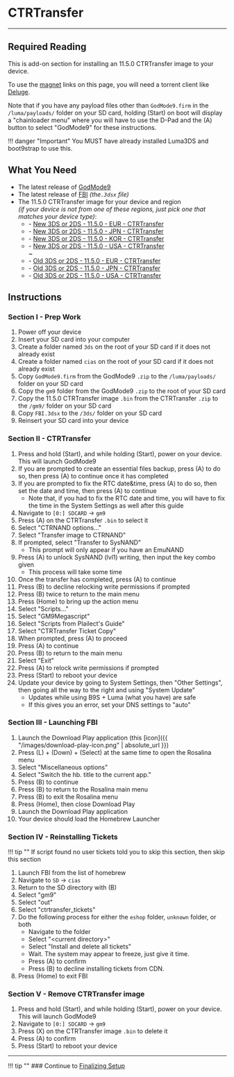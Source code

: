 # CTRTransfer
---

## Required Reading

This is add-on section for installing an 11.5.0 CTRTransfer image to your device.

To use the [magnet](https://wikipedia.org/wiki/Magnet_URI_scheme) links on this page, you will need a torrent client like [Deluge](http://dev.deluge-torrent.org/wiki/Download).

Note that if you have any payload files other than `GodMode9.firm` in the `/luma/payloads/` folder on your SD card, holding (Start) on boot will display a "chainloader menu" where you will have to use the D-Pad and the (A) button to select "GodMode9" for these instructions. 

!!! danger "Important"
	You MUST have already installed Luma3DS and boot9strap to use this.

## What You Need

* The latest release of [GodMode9](https://github.com/d0k3/GodMode9/releases/latest)
* The latest release of [FBI](https://github.com/Steveice10/FBI/releases/latest) *(the`.3dsx` file)*
* The 11.5.0 CTRTransfer image for your device and region     
*(if your device is not from one of these regions, just pick one that matches your device type)*:    
    +    <i class="fa fa-magnet" aria-hidden="true" title="This is a magnet link. Use a torrent client to download the file."></i> - [New 3DS or 2DS - 11.5.0 - EUR - CTRTransfer](magnet:?xt=urn:btih:465f1048f81e8e5c651ce2a4d9df48fec88d1099&dn=11.5.0-38E_ctrtransfer_n3ds.zip&tr=udp%3A%2F%2F9.rarbg.to%3A2710%2Fannounce&tr=udp%3A%2F%2Fbt.xxx-tracker.com%3A2710%2Fannounce&tr=udp%3A%2F%2Fexodus.desync.com%3A6969%2Fannounce&tr=udp%3A%2F%2Fmgtracker.org%3A6969%2Fannounce&tr=udp%3A%2F%2Fopen.demonii.si%3A1337%2Fannounce&tr=udp%3A%2F%2Fpublic.popcorn-tracker.org%3A6969%2Fannounce&tr=udp%3A%2F%2Fthetracker.org%3A80%2Fannounce&tr=udp%3A%2F%2Ftracker.coppersurfer.tk%3A6969%2Fannounce&tr=udp%3A%2F%2Ftracker.cypherpunks.ru%3A6969%2Fannounce&tr=udp%3A%2F%2Ftracker.ds.is%3A6969%2Fannounce&tr=udp%3A%2F%2Ftracker.internetwarriors.net%3A1337%2Fannounce&tr=udp%3A%2F%2Ftracker.mg64.net%3A6969%2Fannounce&tr=udp%3A%2F%2Ftracker.open-internet.nl%3A6969%2Fannounce&tr=udp%3A%2F%2Ftracker.opentrackr.org%3A1337%2Fannounce&tr=udp%3A%2F%2Ftracker.port443.xyz%3A6969%2Fannounce&tr=udp%3A%2F%2Ftracker.qt.is%3A6969%2Fannounce&tr=udp%3A%2F%2Ftracker.tiny-vps.com%3A6969%2Fannounce&tr=udp%3A%2F%2Ftracker.torrent.eu.org%3A451%2Fannounce&tr=udp%3A%2F%2Ftracker.vanitycore.co%3A6969%2Fannounce&tr=udp%3A%2F%2Ftracker-2.msm8916.com%3A6969%2Fannounce)    
	+    <i class="fa fa-magnet" aria-hidden="true" title="This is a magnet link. Use a torrent client to download the file."></i> - [New 3DS or 2DS - 11.5.0 - JPN - CTRTransfer](magnet:?xt=urn:btih:70f641c9f2a4933a07fac49eb7ad19451c7c8c96&dn=11.5.0-38J_ctrtransfer_n3ds.zip&tr=udp%3A%2F%2F9.rarbg.to%3A2710%2Fannounce&tr=udp%3A%2F%2Fbt.xxx-tracker.com%3A2710%2Fannounce&tr=udp%3A%2F%2Fexodus.desync.com%3A6969%2Fannounce&tr=udp%3A%2F%2Fmgtracker.org%3A6969%2Fannounce&tr=udp%3A%2F%2Fopen.demonii.si%3A1337%2Fannounce&tr=udp%3A%2F%2Fpublic.popcorn-tracker.org%3A6969%2Fannounce&tr=udp%3A%2F%2Fthetracker.org%3A80%2Fannounce&tr=udp%3A%2F%2Ftracker.coppersurfer.tk%3A6969%2Fannounce&tr=udp%3A%2F%2Ftracker.cypherpunks.ru%3A6969%2Fannounce&tr=udp%3A%2F%2Ftracker.ds.is%3A6969%2Fannounce&tr=udp%3A%2F%2Ftracker.internetwarriors.net%3A1337%2Fannounce&tr=udp%3A%2F%2Ftracker.mg64.net%3A6969%2Fannounce&tr=udp%3A%2F%2Ftracker.open-internet.nl%3A6969%2Fannounce&tr=udp%3A%2F%2Ftracker.opentrackr.org%3A1337%2Fannounce&tr=udp%3A%2F%2Ftracker.port443.xyz%3A6969%2Fannounce&tr=udp%3A%2F%2Ftracker.qt.is%3A6969%2Fannounce&tr=udp%3A%2F%2Ftracker.tiny-vps.com%3A6969%2Fannounce&tr=udp%3A%2F%2Ftracker.torrent.eu.org%3A451%2Fannounce&tr=udp%3A%2F%2Ftracker.vanitycore.co%3A6969%2Fannounce&tr=udp%3A%2F%2Ftracker-2.msm8916.com%3A6969%2Fannounce)    
	+    <i class="fa fa-magnet" aria-hidden="true" title="This is a magnet link. Use a torrent client to download the file."></i> - [New 3DS or 2DS - 11.5.0 - KOR - CTRTransfer](magnet:?xt=urn:btih:c9e4de20d30b80032a5dd6f675fecb6d748f71b1&dn=11.5.0-34K_ctrtransfer_n3ds.zip&tr=udp%3A%2F%2F9.rarbg.to%3A2710%2Fannounce&tr=udp%3A%2F%2Fbt.xxx-tracker.com%3A2710%2Fannounce&tr=udp%3A%2F%2Fexodus.desync.com%3A6969%2Fannounce&tr=udp%3A%2F%2Fmgtracker.org%3A6969%2Fannounce&tr=udp%3A%2F%2Fopen.demonii.si%3A1337%2Fannounce&tr=udp%3A%2F%2Fpublic.popcorn-tracker.org%3A6969%2Fannounce&tr=udp%3A%2F%2Fthetracker.org%3A80%2Fannounce&tr=udp%3A%2F%2Ftracker.coppersurfer.tk%3A6969%2Fannounce&tr=udp%3A%2F%2Ftracker.cypherpunks.ru%3A6969%2Fannounce&tr=udp%3A%2F%2Ftracker.ds.is%3A6969%2Fannounce&tr=udp%3A%2F%2Ftracker.internetwarriors.net%3A1337%2Fannounce&tr=udp%3A%2F%2Ftracker.mg64.net%3A6969%2Fannounce&tr=udp%3A%2F%2Ftracker.open-internet.nl%3A6969%2Fannounce&tr=udp%3A%2F%2Ftracker.opentrackr.org%3A1337%2Fannounce&tr=udp%3A%2F%2Ftracker.port443.xyz%3A6969%2Fannounce&tr=udp%3A%2F%2Ftracker.qt.is%3A6969%2Fannounce&tr=udp%3A%2F%2Ftracker.tiny-vps.com%3A6969%2Fannounce&tr=udp%3A%2F%2Ftracker.torrent.eu.org%3A451%2Fannounce&tr=udp%3A%2F%2Ftracker.vanitycore.co%3A6969%2Fannounce&tr=udp%3A%2F%2Ftracker-2.msm8916.com%3A6969%2Fannounce)    
	+    <i class="fa fa-magnet" aria-hidden="true" title="This is a magnet link. Use a torrent client to download the file."></i> - [New 3DS or 2DS - 11.5.0 - USA - CTRTransfer](magnet:?xt=urn:btih:2b0a71a2523328e447938fea7b4c02ebe0b72705&dn=11.5.0-38U_ctrtransfer_n3ds.zip&tr=udp%3A%2F%2F9.rarbg.to%3A2710%2Fannounce&tr=udp%3A%2F%2Fbt.xxx-tracker.com%3A2710%2Fannounce&tr=udp%3A%2F%2Fexodus.desync.com%3A6969%2Fannounce&tr=udp%3A%2F%2Fmgtracker.org%3A6969%2Fannounce&tr=udp%3A%2F%2Fopen.demonii.si%3A1337%2Fannounce&tr=udp%3A%2F%2Fpublic.popcorn-tracker.org%3A6969%2Fannounce&tr=udp%3A%2F%2Fthetracker.org%3A80%2Fannounce&tr=udp%3A%2F%2Ftracker.coppersurfer.tk%3A6969%2Fannounce&tr=udp%3A%2F%2Ftracker.cypherpunks.ru%3A6969%2Fannounce&tr=udp%3A%2F%2Ftracker.ds.is%3A6969%2Fannounce&tr=udp%3A%2F%2Ftracker.internetwarriors.net%3A1337%2Fannounce&tr=udp%3A%2F%2Ftracker.mg64.net%3A6969%2Fannounce&tr=udp%3A%2F%2Ftracker.open-internet.nl%3A6969%2Fannounce&tr=udp%3A%2F%2Ftracker.opentrackr.org%3A1337%2Fannounce&tr=udp%3A%2F%2Ftracker.port443.xyz%3A6969%2Fannounce&tr=udp%3A%2F%2Ftracker.qt.is%3A6969%2Fannounce&tr=udp%3A%2F%2Ftracker.tiny-vps.com%3A6969%2Fannounce&tr=udp%3A%2F%2Ftracker.torrent.eu.org%3A451%2Fannounce&tr=udp%3A%2F%2Ftracker.vanitycore.co%3A6969%2Fannounce&tr=udp%3A%2F%2Ftracker-2.msm8916.com%3A6969%2Fannounce)    
~
	+    <i class="fa fa-magnet" aria-hidden="true" title="This is a magnet link. Use a torrent client to download the file."></i> - [Old 3DS or 2DS - 11.5.0 - EUR - CTRTransfer](magnet:?xt=urn:btih:df0836a731778ab6ffe9a8c658400c782f0225cd&dn=11.5.0-38E_ctrtransfer_o3ds.zip&tr=udp%3A%2F%2F9.rarbg.to%3A2710%2Fannounce&tr=udp%3A%2F%2Fbt.xxx-tracker.com%3A2710%2Fannounce&tr=udp%3A%2F%2Fexodus.desync.com%3A6969%2Fannounce&tr=udp%3A%2F%2Fmgtracker.org%3A6969%2Fannounce&tr=udp%3A%2F%2Fopen.demonii.si%3A1337%2Fannounce&tr=udp%3A%2F%2Fpublic.popcorn-tracker.org%3A6969%2Fannounce&tr=udp%3A%2F%2Fthetracker.org%3A80%2Fannounce&tr=udp%3A%2F%2Ftracker.coppersurfer.tk%3A6969%2Fannounce&tr=udp%3A%2F%2Ftracker.cypherpunks.ru%3A6969%2Fannounce&tr=udp%3A%2F%2Ftracker.ds.is%3A6969%2Fannounce&tr=udp%3A%2F%2Ftracker.internetwarriors.net%3A1337%2Fannounce&tr=udp%3A%2F%2Ftracker.mg64.net%3A6969%2Fannounce&tr=udp%3A%2F%2Ftracker.open-internet.nl%3A6969%2Fannounce&tr=udp%3A%2F%2Ftracker.opentrackr.org%3A1337%2Fannounce&tr=udp%3A%2F%2Ftracker.port443.xyz%3A6969%2Fannounce&tr=udp%3A%2F%2Ftracker.qt.is%3A6969%2Fannounce&tr=udp%3A%2F%2Ftracker.tiny-vps.com%3A6969%2Fannounce&tr=udp%3A%2F%2Ftracker.torrent.eu.org%3A451%2Fannounce&tr=udp%3A%2F%2Ftracker.vanitycore.co%3A6969%2Fannounce&tr=udp%3A%2F%2Ftracker-2.msm8916.com%3A6969%2Fannounce)     
	+    <i class="fa fa-magnet" aria-hidden="true" title="This is a magnet link. Use a torrent client to download the file."></i> - [Old 3DS or 2DS - 11.5.0 - JPN - CTRTransfer](magnet:?xt=urn:btih:d8913b4c0da224e8852fa2f685c41ddbce5310bc&dn=11.5.0-38J_ctrtransfer_o3ds.zip&tr=udp%3A%2F%2F9.rarbg.to%3A2710%2Fannounce&tr=udp%3A%2F%2Fbt.xxx-tracker.com%3A2710%2Fannounce&tr=udp%3A%2F%2Fexodus.desync.com%3A6969%2Fannounce&tr=udp%3A%2F%2Fmgtracker.org%3A6969%2Fannounce&tr=udp%3A%2F%2Fopen.demonii.si%3A1337%2Fannounce&tr=udp%3A%2F%2Fpublic.popcorn-tracker.org%3A6969%2Fannounce&tr=udp%3A%2F%2Fthetracker.org%3A80%2Fannounce&tr=udp%3A%2F%2Ftracker.coppersurfer.tk%3A6969%2Fannounce&tr=udp%3A%2F%2Ftracker.cypherpunks.ru%3A6969%2Fannounce&tr=udp%3A%2F%2Ftracker.ds.is%3A6969%2Fannounce&tr=udp%3A%2F%2Ftracker.internetwarriors.net%3A1337%2Fannounce&tr=udp%3A%2F%2Ftracker.mg64.net%3A6969%2Fannounce&tr=udp%3A%2F%2Ftracker.open-internet.nl%3A6969%2Fannounce&tr=udp%3A%2F%2Ftracker.opentrackr.org%3A1337%2Fannounce&tr=udp%3A%2F%2Ftracker.port443.xyz%3A6969%2Fannounce&tr=udp%3A%2F%2Ftracker.qt.is%3A6969%2Fannounce&tr=udp%3A%2F%2Ftracker.tiny-vps.com%3A6969%2Fannounce&tr=udp%3A%2F%2Ftracker.torrent.eu.org%3A451%2Fannounce&tr=udp%3A%2F%2Ftracker.vanitycore.co%3A6969%2Fannounce&tr=udp%3A%2F%2Ftracker-2.msm8916.com%3A6969%2Fannounce)     
	+    <i class="fa fa-magnet" aria-hidden="true" title="This is a magnet link. Use a torrent client to download the file."></i> - [Old 3DS or 2DS - 11.5.0 - USA - CTRTransfer](magnet:?xt=urn:btih:2708089605ca47387fa64e996a699eedd18031e8&dn=11.5.0-38U_ctrtransfer_o3ds.zip&tr=udp%3A%2F%2F9.rarbg.to%3A2710%2Fannounce&tr=udp%3A%2F%2Fbt.xxx-tracker.com%3A2710%2Fannounce&tr=udp%3A%2F%2Fexodus.desync.com%3A6969%2Fannounce&tr=udp%3A%2F%2Fmgtracker.org%3A6969%2Fannounce&tr=udp%3A%2F%2Fopen.demonii.si%3A1337%2Fannounce&tr=udp%3A%2F%2Fpublic.popcorn-tracker.org%3A6969%2Fannounce&tr=udp%3A%2F%2Fthetracker.org%3A80%2Fannounce&tr=udp%3A%2F%2Ftracker.coppersurfer.tk%3A6969%2Fannounce&tr=udp%3A%2F%2Ftracker.cypherpunks.ru%3A6969%2Fannounce&tr=udp%3A%2F%2Ftracker.ds.is%3A6969%2Fannounce&tr=udp%3A%2F%2Ftracker.internetwarriors.net%3A1337%2Fannounce&tr=udp%3A%2F%2Ftracker.mg64.net%3A6969%2Fannounce&tr=udp%3A%2F%2Ftracker.open-internet.nl%3A6969%2Fannounce&tr=udp%3A%2F%2Ftracker.opentrackr.org%3A1337%2Fannounce&tr=udp%3A%2F%2Ftracker.port443.xyz%3A6969%2Fannounce&tr=udp%3A%2F%2Ftracker.qt.is%3A6969%2Fannounce&tr=udp%3A%2F%2Ftracker.tiny-vps.com%3A6969%2Fannounce&tr=udp%3A%2F%2Ftracker.torrent.eu.org%3A451%2Fannounce&tr=udp%3A%2F%2Ftracker.vanitycore.co%3A6969%2Fannounce&tr=udp%3A%2F%2Ftracker-2.msm8916.com%3A6969%2Fannounce)    

## Instructions

### Section I - Prep Work

1. Power off your device
1. Insert your SD card into your computer
1. Create a folder named `3ds` on the root of your SD card if it does not already exist
1. Create a folder named `cias` on the root of your SD card if it does not already exist
1. Copy `GodMode9.firm` from the GodMode9 `.zip` to the `/luma/payloads/` folder on your SD card
1. Copy the `gm9` folder from the GodMode9 `.zip` to the root of your SD card
1. Copy the 11.5.0 CTRTransfer image `.bin` from the CTRTransfer `.zip` to the `/gm9/` folder on your SD card
1. Copy `FBI.3dsx` to the `/3ds/` folder on your SD card
1. Reinsert your SD card into your device

### Section II - CTRTransfer

1. Press and hold (Start), and while holding (Start), power on your device. This will launch GodMode9
1. If you are prompted to create an essential files backup, press (A) to do so, then press (A) to continue once it has completed
1. If you are prompted to fix the RTC date&time, press (A) to do so, then set the date and time, then press (A) to continue
    + Note that, if you had to fix the RTC date and time, you will have to fix the time in the System Settings as well after this guide
1. Navigate to `[0:] SDCARD` -> `gm9`
1. Press (A) on the CTRTransfer `.bin` to select it
1. Select "CTRNAND options..."
1. Select "Transfer image to CTRNAND"
1. If prompted, select "Transfer to SysNAND"
    + This prompt will only appear if you have an EmuNAND
1. Press (A) to unlock SysNAND (lvl1) writing, then input the key combo given
    + This process will take some time
1. Once the transfer has completed, press (A) to continue
1. Press (B) to decline relocking write permissions if prompted
1. Press (B) twice to return to the main menu
1. Press (Home) to bring up the action menu
1. Select "Scripts..."
1. Select "GM9Megascript"
1. Select "Scripts from Plailect's Guide"
1. Select "CTRTransfer Ticket Copy"
1. When prompted, press (A) to proceed
1. Press (A) to continue
1. Press (B) to return to the main menu
1. Select "Exit"
1. Press (A) to relock write permissions if prompted
1. Press (Start) to reboot your device
1. Update your device by going to System Settings, then "Other Settings", then going all the way to the right and using "System Update"
    + Updates while using B9S + Luma (what you have) are safe
    + If this gives you an error, set your DNS settings to "auto"

### Section III - Launching FBI

1. Launch the Download Play application (this [icon]({{ "/images/download-play-icon.png" | absolute_url }})
1. Press (L) + (Down) + (Select) at the same time to open the Rosalina menu
1. Select "Miscellaneous options"
1. Select "Switch the hb. title to the current app."
1. Press (B) to continue
1. Press (B) to return to the Rosalina main menu
1. Press (B) to exit the Rosalina menu
1. Press (Home), then close Download Play
1. Launch the Download Play application
1. Your device should load the Homebrew Launcher

### Section IV - Reinstalling Tickets

!!! tip ""
If script found no user tickets told you to skip this section, then skip this section

1. Launch FBI from the list of homebrew
1. Navigate to `SD` -> `cias`
1. Return to the SD directory with (B)
1. Select "gm9"
1. Select "out"
1. Select "ctrtransfer_tickets"
1. Do the following process for either the `eshop` folder, `unknown` folder, or both
    + Navigate to the folder
    + Select "\<current directory>"
    + Select "Install and delete all tickets"
    + Wait. The system may appear to freeze, just give it time.
    + Press (A) to confirm
    + Press (B) to decline installing tickets from CDN.
1. Press (Home) to exit FBI

### Section V - Remove CTRTransfer image

1. Press and hold (Start), and while holding (Start), power on your device. This will launch GodMode9
1. Navigate to `[0:] SDCARD` -> `gm9`
1. Press (X) on the CTRTransfer image `.bin` to delete it
1. Press (A) to confirm
1. Press (Start) to reboot your device

___

!!! tip ""
	### Continue to [Finalizing Setup](../finalizing-setup)
